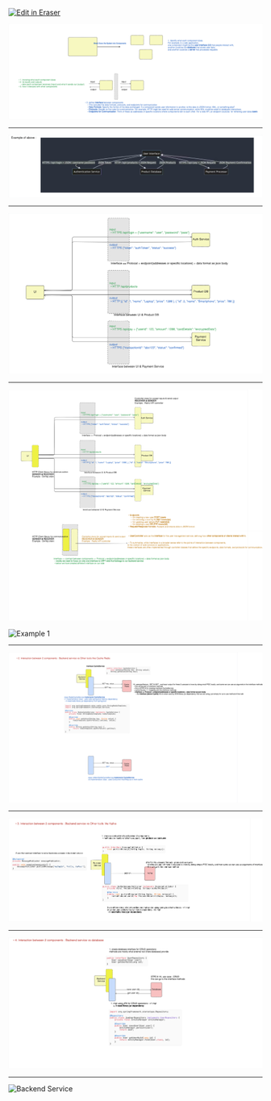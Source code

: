 <p><a target="_blank" href="https://app.eraser.io/workspace/4V79kdh82LGqWONFLrwu" id="edit-in-eraser-github-link"><img alt="Edit in Eraser" src="https://firebasestorage.googleapis.com/v0/b/second-petal-295822.appspot.com/o/images%2Fgithub%2FOpen%20in%20Eraser.svg?alt=media&amp;token=968381c8-a7e7-472a-8ed6-4a6626da5501"></a></p>

![Break down the system into components](/.eraser/4V79kdh82LGqWONFLrwu___qnB6tOkrttS5pifXKfvMtsnVb153___---figure---NQu0Ma86AUBKF5qghL3yE---figure---4Hwa6ssBzALfQAo4gLwHPw.png "Break down the system into components")



---

![Example of component to component communication_](/.eraser/4V79kdh82LGqWONFLrwu___qnB6tOkrttS5pifXKfvMtsnVb153___---figure---3UdqZbijyLKcsLMGrdyP----figure---FRKWKTB68WhE7C2Kh1Qm0g.png "Example of component to component communication_")



---

![Component to component HL view](/.eraser/4V79kdh82LGqWONFLrwu___qnB6tOkrttS5pifXKfvMtsnVb153___---figure---0ia0wFErI2iZw03YVlFlG---figure---MvCQOuIZ1H4yxQZpjtQeGA.png "Component to component HL view")



---

![Component to component HL view 2](/.eraser/4V79kdh82LGqWONFLrwu___qnB6tOkrttS5pifXKfvMtsnVb153___---figure---rSLYm1vsdbu5M9kqRdVme---figure---oFNwdsr3n0vFKUd9gdB58A.png "Component to component HL view 2")



![Example 1](undefined "Example 1")



---

![Example 2](/.eraser/4V79kdh82LGqWONFLrwu___qnB6tOkrttS5pifXKfvMtsnVb153___---figure---PnBOc8RqP473bhXwrvfch---figure---tlV2fTxq25jLkgEOSrrcEw.png "Example 2")



---

![Example 3](/.eraser/4V79kdh82LGqWONFLrwu___qnB6tOkrttS5pifXKfvMtsnVb153___---figure---d72DOSYKnQWsB8RwB-0Yo---figure---7yy9Mf3phw6Y8TPa5QMbjg.png "Example 3")



---

![Example 4](/.eraser/4V79kdh82LGqWONFLrwu___qnB6tOkrttS5pifXKfvMtsnVb153___---figure---ap7ipVRo3W-ssBk8OeIt_---figure---deXmXr2dXr4h1jBeQ_MNmQ.png "Example 4")

---

![Backend Service](undefined "Backend Service")






<!--- Eraser file: https://app.eraser.io/workspace/4V79kdh82LGqWONFLrwu --->